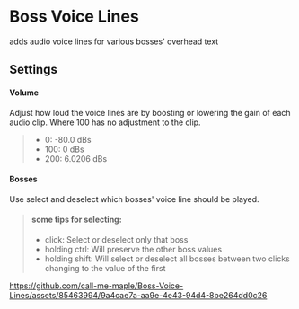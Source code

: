 # Boss Voice Lines
adds audio voice lines for various bosses' overhead text

## Settings
#### Volume

Adjust how loud the voice lines are by boosting or lowering the gain of each audio clip. Where 100 has no adjustment to the clip.

> - 0: -80.0 dBs
> - 100: 0 dBs
> - 200: 6.0206 dBs

#### Bosses

Use select and deselect which bosses' voice line should be played.

>#### some tips for selecting:
> - click: Select or deselect only that boss
> - holding ctrl: Will preserve the other boss values
> - holding shift: Will select or deselect all bosses between two clicks changing to the value of the first

https://github.com/call-me-maple/Boss-Voice-Lines/assets/85463994/9a4cae7a-aa9e-4e43-94d4-8be264dd0c26
